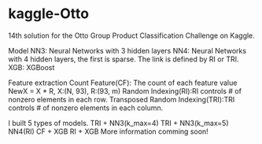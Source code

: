 # kaggle-Otto
14th solution for the Otto Group Product Classification Challenge on Kaggle.

Model
NN3: Neural Networks with 3 hidden layers
NN4: Neural Networks with 4 hidden layers, the first is sparse. The link is defined by RI or TRI.
XGB: XGBoost

Feature extraction
Count Feature(CF): The count of each feature value
NewX = X * R, X:(N, 93), R:(93, m)
Random Indexing(RI):RI controls # of nonzero elements in each row.
Transposed Random Indexing(TRI):TRI controls # of nonzero elements in each column.

I built 5 types of models.
TRI + NN3(k_max=4)
TRI + NN3(k_max=5)
NN4(RI)
CF + XGB
RI + XGB
More information comming soon!

